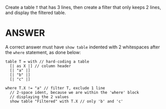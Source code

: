 Create a table `T` that has 3 lines, then create a filter that only keeps 2 lines, and display the filtered table.

# ANSWER

A correct answer must have `show table` indented with 2 whitespaces after the `where` statement, as done below:

```envision
table T = with // hard-coding a table
  [| as X |] // column header
  [| "a" |]
  [| "b" |]
  [| "c" |]

where T.X != "a" // filter T, exclude 1 line
  // 2-space ident, because we are within the 'where' block
  // displaying the 2 values
  show table "Filtered" with T.X // only 'b' and 'c'
```
